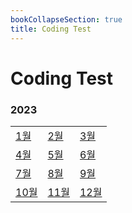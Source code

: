 ```yaml
---
bookCollapseSection: true
title: Coding Test
---
```

# Coding Test

### 2023
|                                    |                                    |                                    |
| ---------------------------------- | ---------------------------------- | ---------------------------------- |
| [1월](Coding%20Test/23%2E01/%5Findex.md)  | [2월](Coding%20Test/23%2E02/%5Findex.md)  | [3월](Coding%20Test/23%2E03/%5Findex.md)|
| [4월](Coding%20Test/23%2E04/%5Findex.md)  | [5월](Coding%20Test/23%2E05/%5Findex.md)  | [6월](Coding%20Test/23%2E06/%5Findex.md)  |
| [7월](Coding%20Test/23%2E07/%5Findex.md)  | [8월](Coding%20Test/23%2E08/%5Findex.md)  | [9월](Coding%20Test/23%2E09/%5Findex.md)  |
| [10월](Coding%20Test/23%2E10/%5Findex.md) | [11월](Coding%20Test/23%2E11/%5Findex.md) | [12월](Coding%20Test/23%2E12/%5Findex.md) |
